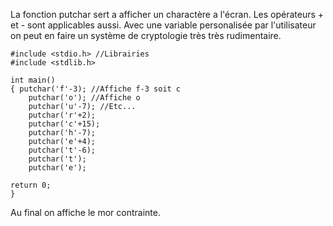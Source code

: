 La fonction putchar sert a afficher un charactère a l'écran.
Les opérateurs + et - sont applicables aussi.
Avec une variable personalisée par l'utilisateur on peut en faire un système de cryptologie très très rudimentaire.

```
#include <stdio.h> //Librairies
#include <stdlib.h>

int main()
{ putchar('f'-3); //Affiche f-3 soit c
    putchar('o'); //Affiche o
    putchar('u'-7); //Etc...
    putchar('r'+2);
    putchar('c'+15);
    putchar('h'-7);
    putchar('e'+4);
    putchar('t'-6);
    putchar('t');
    putchar('e');

return 0;
}
```

Au final on affiche le mor contrainte.
